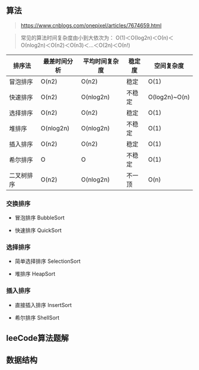 ## 算法
> https://www.cnblogs.com/onepixel/articles/7674659.html

> 常见的算法时间复杂度由小到大依次为：
Ο(1)＜Ο(log2n)＜Ο(n)＜Ο(nlog2n)＜Ο(n2)＜Ο(n3)＜…＜Ο(2n)＜Ο(n!)
      
|排序法|最差时间分析|平均时间复杂度|稳定度| 空间复杂度 |
| ----- | ----- | ----- | ----- | ----- |
|冒泡排序|O(n2)|O(n2)|稳定|O(1)|
|快速排序|O(n2)|O(nlog2n)|不稳定|O(log2n)~O(n)|
|选择排序|O(n2)|O(n2)|稳定|O(1)|
|堆排序|O(nlog2n)|O(nlog2n)|不稳定|O(1)|
|插入排序|O(n2)|O(n2)|稳定|O(1)|
|希尔排序|O|O|不稳定|O(1)|
|二叉树排序|O(n2)|O(nlog2n)|不一顶|O(n)|

### 交换排序
- 冒泡排序 BubbleSort

- 快速排序 QuickSort

### 选择排序
- 简单选择排序 SelectionSort

- 堆排序 HeapSort

### 插入排序
- 直接插入排序 InsertSort

- 希尔排序 ShellSort

## leeCode算法题解

## 数据结构
